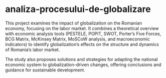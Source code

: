 # analiza-procesului-de-globalizare

This project examines the impact of globalization on the Romanian economy, focusing on the labor market. It combines a theoretical overview with economic analysis tools (PESTELE, POPIT, SWOT, Porter’s Five Forces, BCG Matrix, McKinsey Matrix, MoSCoW analysis, and macroeconomic indicators) to identify globalization’s effects on the structure and dynamics of Romania’s labor market.

The study also proposes solutions and strategies for adapting the national economic system to globalization-driven changes, offering conclusions and guidance for sustainable development.

